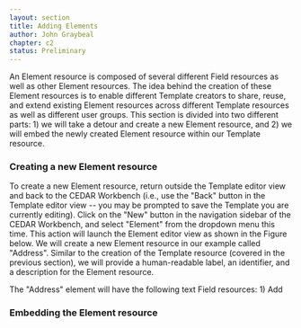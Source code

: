 ```yaml
---
layout: section
title: Adding Elements
author: John Graybeal
chapter: c2
status: Preliminary
---
```


An Element resource is composed of several different Field resources as well as other Element resources. The idea behind the creation of these Element resources is to enable different Template creators to share, reuse, and extend existing Element resources across different Template resources as well as different user groups. This section is divided into two different parts: 1) we will take a detour and create a new Element resource, and 2) we will embed the newly created Element resource within our Template resource. 

### Creating a new Element resource
To create a new Element resource, return outside the Template editor view and back to the CEDAR Workbench (i.e., use the "Back" button in the Template editor view -- you may be prompted to save the Template you are currently editing). Click on the "New" button in the navigation sidebar of the CEDAR Workbench, and select "Element" from the dropdown menu this time. This action will launch the Element editor view as shown in the Figure below. We will create a new Element resource in our example called "Address". Similar to the creation of the Template resource (covered in the previous section), we will provide a human-readable label, an identifier, and a description for the Element resource. 

The "Address" element will have the following text Field resources: 1) Add

### Embedding the Element resource
